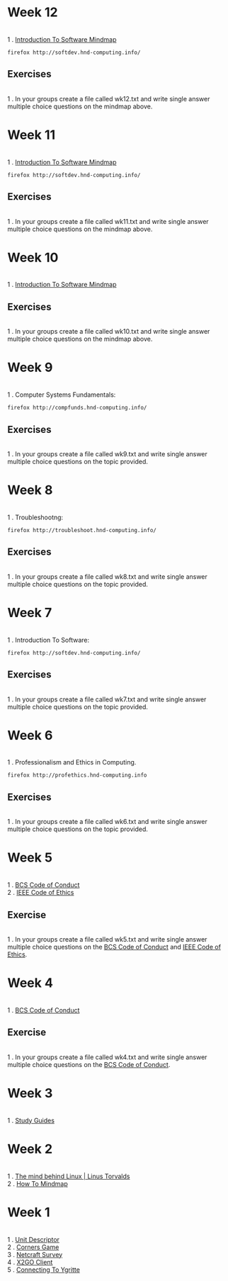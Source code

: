 # Week 12

<br>1 . [Introduction To Software Mindmap](https://drive.google.com/open?id=0B-CFaefA1v4RRDRiZjRDSVhMQk0)
```
firefox http://softdev.hnd-computing.info/
```
## Exercises
<br>1 . In your groups create a file called wk12.txt and write single answer multiple choice questions on the mindmap above.

# Week 11

<br>1 . [Introduction To Software Mindmap](https://drive.google.com/open?id=0B-CFaefA1v4RRDRiZjRDSVhMQk0)
```
firefox http://softdev.hnd-computing.info/
```

## Exercises
<br>1 . In your groups create a file called wk11.txt and write single answer multiple choice questions on the mindmap above.

# Week 10

<br>1 . [Introduction To Software Mindmap](https://drive.google.com/open?id=0B-CFaefA1v4RRDRiZjRDSVhMQk0)

## Exercises
<br>1 . In your groups create a file called wk10.txt and write single answer multiple choice questions on the mindmap above.

# Week 9

<br>1 . Computer Systems Fundamentals:
```
firefox http://compfunds.hnd-computing.info/
```
## Exercises
<br>1 . In your groups create a file called wk9.txt and write single answer multiple choice questions on the topic provided.

# Week 8

<br>1 . Troubleshootng:
```
firefox http://troubleshoot.hnd-computing.info/
```
## Exercises
<br>1 . In your groups create a file called wk8.txt and write single answer multiple choice questions on the topic provided.

# Week 7

<br>1 . Introduction To Software:
```
firefox http://softdev.hnd-computing.info/
```
## Exercises
<br>1 . In your groups create a file called wk7.txt and write single answer multiple choice questions on the topic provided.

# Week 6

<br>1 . Professionalism and Ethics in Computing. 
```
firefox http://profethics.hnd-computing.info
```

## Exercises
<br>1 . In your groups create a file called wk6.txt and write single answer multiple choice questions on the topic provided.

# Week 5
<br>1 . [BCS Code of Conduct](http://www.bcs.org/category/6030)
<br>2 . [IEEE Code of Ethics](http://www.ieee.org/about/corporate/governance/p7-8.html)
## Exercise
<br>1 . In your groups create a file called wk5.txt and write single answer multiple choice questions on the [BCS Code of Conduct](http://www.bcs.org/category/6030) and [IEEE Code of Ethics](http://www.ieee.org/about/corporate/governance/p7-8.html).  

# Week 4
<br>1 . [BCS Code of Conduct](http://www.bcs.org/category/6030)

## Exercise
<br>1 . In your groups create a file called wk4.txt and write single answer multiple choice questions on the [BCS Code of Conduct](http://www.bcs.org/category/6030).  

# Week 3
<br>1 . [Study Guides](http://www.studygs.net/)

# Week 2
<br> 1 . [The mind behind Linux | Linus Torvalds](https://www.youtube.com/watch?v=o8NPllzkFhE)
<br> 2 . [How To Mindmap](https://www.youtube.com/watch?v=u5Y4pIsXTV0)

# Week 1 
<br> 1 . [Unit Descriptor](https://www.sqa.org.uk/files/hn/H1J834.pdf)
<br> 2 . [Corners Game](https://docs.google.com/document/d/1f8YCnRpKR5dgO-aP77ZXJg5SU6BWLMkiLsc99n1WZe4/pub)
<br> 3 . [Netcraft Survey](http://news.netcraft.com/archives/2015/10/16/october-2015-web-server-survey.html)
<br> 4 . [X2GO Client](https://drive.google.com/file/d/0B-CFaefA1v4RVWN5eFRlSV9YbVU/view?usp=sharing)
<br> 5 . [Connecting To Ygritte](https://docs.google.com/document/d/1wV6XGhOPlpwCMElZAqlH83YYXo_PpdNNdVMN6Toh3mw/pub)
